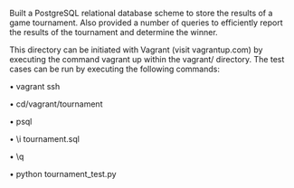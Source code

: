 Built a PostgreSQL relational database scheme to store the results of a game tournament. Also provided a number of queries to efficiently report the results of the tournament and determine the winner.

This directory can be initiated with Vagrant (visit vagrantup.com) by executing the command vagrant up within the vagrant/ directory. The test cases can be run by executing the following commands:

•	vagrant ssh

•	cd/vagrant/tournament

•	psql

•	\i tournament.sql

•	\q

•	python tournament_test.py

